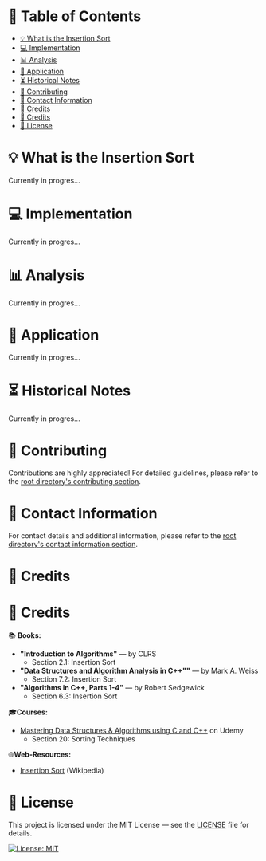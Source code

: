 # &#128209; Table of Contents
- [💡 What is the Insertion Sort](#-what-is-the-insertion-sort)
- [💻 Implementation](#-implementation)
- [📊 Analysis](#-analysis)
- [📝 Application](#-application)
- [⏳ Historical Notes](#-historical-notes)
- [🤝 Contributing](#-contributing)
- [📧 Contact Information](#-contact-information)
- [🙏 Credits](#-credits)
- [🙏 Credits](#-credits-1)
- [🔏 License](#-license)



# &#128161; What is the Insertion Sort
Currently in progres...



# &#x1F4BB; Implementation
Currently in progres...



# &#128202; Analysis
Currently in progres...



# &#128221; Application
Currently in progres...



# &#x23F3; Historical Notes
Currently in progres...



# &#129309; Contributing
Contributions are highly appreciated! For detailed guidelines, please refer to the [root directory's contributing section](../../../#-contributing).



# &#128231; Contact Information
For contact details and additional information, please refer to the [root directory's contact information section](../../../#-contact-information).



# &#128591; Credits
# &#128591; Credits
&#128218; **Books:**
- **"Introduction to Algorithms"** — by CLRS
  - Section 2.1: Insertion Sort
- **"Data Structures and Algorithm Analysis in C++""** — by Mark A. Weiss
  - Section 7.2: Insertion Sort
- **"Algorithms in C++, Parts 1-4"** — by Robert Sedgewick
  - Section 6.3: Insertion Sort

&#127891;**Courses:**
- [Mastering Data Structures & Algorithms using C and C++](https://www.udemy.com/course/datastructurescncpp/) on Udemy
   - Section 20: Sorting Techniques
  
&#127760;**Web-Resources:**  
- [Insertion Sort](https://en.wikipedia.org/wiki/Insertion_sort) (Wikipedia)



# &#128271; License
This project is licensed under the MIT License — see the [LICENSE](LICENSE) file for details.

[![License: MIT](https://img.shields.io/badge/License-MIT-yellow.svg)](https://opensource.org/licenses/MIT)